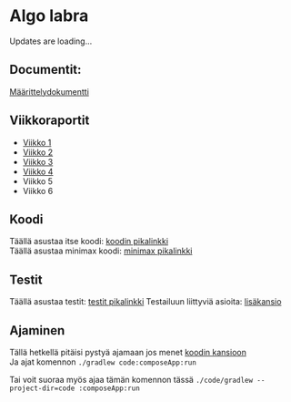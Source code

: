 # Algo labra

Updates are loading...

## Documentit:

[Määrittelydokumentti](documents/Määrittely.md)

## Viikkoraportit

- [Viikko 1](documents/viikkoraportit/viikko1.md)
- [Viikko 2](documents/viikkoraportit/viikko2.md)
- [Viikko 3](documents/viikkoraportit/viikko3.md)
- [Viikko 4](documents/viikkoraportit/viikko4.md)
- Viikko 5
- Viikko 6

## Koodi

Täällä asustaa itse koodi:   [koodin pikalinkki](code/composeApp/src/desktopMain/kotlin/io/qmpu842/labs)  
Täällä asustaa minimax koodi:   [minimax pikalinkki](code/composeApp/src/desktopMain/kotlin/io/qmpu842/labs/logic/profiles/MiniMaxV1Profile.kt)


## Testit

Täällä asustaa testit:   [testit pikalinkki](code/composeApp/src/desktopTest/kotlin/io/qmpu842/labs)
Testailuun liittyviä asioita: [lisäkansio](documents/testaus)


## Ajaminen

Tällä hetkellä pitäisi pystyä ajamaan jos menet [koodin kansioon](code)  
Ja ajat komennon ```./gradlew code:composeApp:run```  
  
Tai voit suoraa myös ajaa tämän komennon tässä ```./code/gradlew --project-dir=code :composeApp:run```